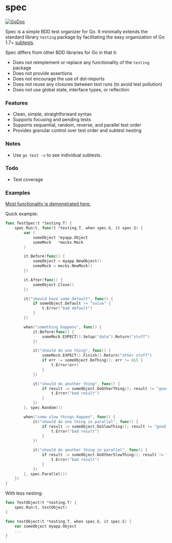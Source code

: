 # spec

[![GoDoc](https://godoc.org/github.com/sclevine/spec?status.svg)](https://godoc.org/github.com/sclevine/spec)

Spec is a simple BDD test organizer for Go. It minimally extends the standard
library `testing` package by facilitating the easy organization of Go 1.7+
[subtests](https://blog.golang.org/subtests).

Spec differs from other BDD libraries for Go in that it:
- Does not reimplement or replace any functionality of the `testing` package
- Does not provide assertions
- Does not encourage the use of dot-imports
- Does not reuse any closures between test runs (to avoid test pollution)
- Does not use global state, interface types, or reflection

### Features

- Clean, simple, straightforward syntax
- Supports focusing and pending tests
- Supports sequential, random, reverse, and parallel test order
- Provides granular control over test order and subtest nesting


### Notes

- Use `go test -v` to see individual subtests.

### Todo

- Test coverage

### Examples

[Most functionality is demonstrated here.](spec_test.go)

Quick example:

```go
func TestSpec(t *testing.T) {
    spec.Run(t, func(t *testing.T, when spec.G, it spec.S) {
        var (
            someObject *myapp.Object
            someMock   *mocks.Mock
        )

        it.Before(func() {
            someObject = myapp.NewObject()
            someMock = mocks.NewMock()
        })

        it.After(func() {
            someObject.Close()
        })

        it("should have some default", func() {
            if someObject.Default != "value" {
                t.Error("bad default")
            }
        })

        when("something happens", func() {
            it.Before(func() {
                someMock.EXPECT().Setup("data").Return("stuff")
            })

            it("should do one thing", func() {
                someMock.EXPECT().Finish().Return("other stuff")
                if err := someObject.DoThing(); err != nil {
                    t.Error(err)
                }
            })

            it("should do another thing", func() {
                if result := someObject.DoOtherThing(); result != "good result" {
                    t.Error("bad result")
                }
            })
        }, spec.Random())

        when("some slow things happen", func() {
            it("should do one thing in parallel", func() {
                if result := someObject.DoSlowThing(); result != "good result" {
                    t.Error("bad result")
                }
            })

            it("should do another thing in parallel", func() {
                if result := someObject.DoOtherSlowThing(); result != "good result" {
                    t.Error("bad result")
                }
            })
        }, spec.Parallel())
    })
}
```

With less nesting:

```go
func TestObject(t *testing.T) {
    spec.Run(t, testObject)
}

func testObject(t *testing.T, when spec.G, it spec.S) {
    var someObject myapp.Object
    ...
}
```
